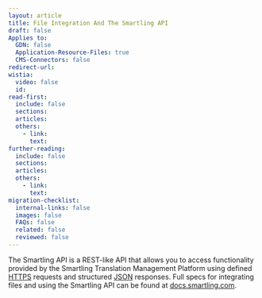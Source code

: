 ```yaml
---
layout: article
title: File Integration And The Smartling API
draft: false
Applies to:
  GDN: false
  Application-Resource-Files: true
  CMS-Connectors: false
redirect-url:
wistia:
  video: false
  id:
read-first:
  include: false
  sections:
  articles:
  others:
    - link:
      text:
further-reading:
  include: false
  sections:
  articles:
  others:
    - link:
      text:
migration-checklist:
  internal-links: false
  images: false
  FAQs: false
  related: false
  reviewed: false
---
```

The Smartling API is a REST-like API that allows you to access functionality provided by the Smartling Translation Management Platform using defined [HTTPS](http://en.wikipedia.org/wiki/HTTP_Secure) requests and structured [JSON](http://en.wikipedia.org/wiki/Json) responses. Full specs for integrating files and using the Smartling API can be found at [docs.smartling.com](http://docs.smartling.com).

